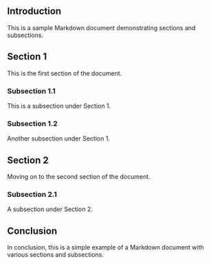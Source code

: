 ## Introduction

This is a sample Markdown document demonstrating sections and subsections.

## Section 1

This is the first section of the document.

### Subsection 1.1

This is a subsection under Section 1.

### Subsection 1.2

Another subsection under Section 1.

## Section 2

Moving on to the second section of the document.

### Subsection 2.1

A subsection under Section 2.

## Conclusion

In conclusion, this is a simple example of a Markdown document with various sections and subsections.
